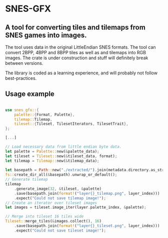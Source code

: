 # SNES-GFX

## A tool for converting tiles and tilemaps from SNES games into images.
The tool uses data in the original LittleEndian SNES formats. The tool can convert 2BPP, 4BPP and 8BPP tiles as well as and tilemaps into RGB images. The crate is under construction and stuff will definitely break between versions. 

The library is coded as a learning experience, and will probably not follow best-practices.

## Usage example
```rust ignore

use snes_gfx::{
    palette::{Format, Palette},
    tilemap::Tilemap,
    tileset::{Tileset, TilesetIterators, TilesetTrait},
};

[...]

// Load necessary data from little endian byte data.
let palette = Palette::new(&palette_data);
let tileset = Tileset::new(&tileset_data, format);
let tilemap = Tilemap::new(&tilemap_data);
        
let basepath = Path::new("./extracted/").join(metadata.directory.as_str());
fs::create_dir_all(&basepath).unwrap_or_default();
// Generate tilemap
tilemap
    .generate_image(32, &tileset, &palette)
    .save(basepath.join(format!("layer{}_tilemap.png", layer_index)))
    .expect("Could not save tilemap image!");
// Create an iterator over tileset images
let images = tileset.image_iter(layer.palette_index, &palette);

// Merge into tileset 16 tiles wide
Tileset::merge_tiles(&images.collect(), 16)
    .save(basepath.join(format!("layer{}_tileset.png", layer_index)))
    .expect("Could not save tileset image!");
```